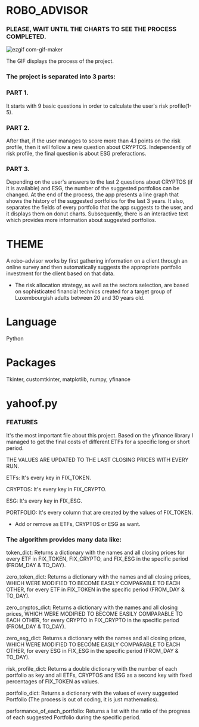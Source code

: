 # ROBO_ADVISOR
### PLEASE, WAIT UNTIL THE CHARTS TO SEE THE PROCESS COMPLETED.
![ezgif com-gif-maker](https://user-images.githubusercontent.com/64299794/165606538-087f3709-a0c9-4e01-8bdb-9191d021280e.gif)

The GIF displays the process of the project.

### The project is separated into 3 parts:

### PART 1.
It starts with 9 basic questions in order to calculate the user's risk profile(1-5). 

### PART 2.
After that, if the user manages to score more than 4.1 points on the risk profile, then it will follow a new question about CRYPTOS. Independently of risk profile, the final question is about ESG preferactions. 

### PART 3.
Depending on the user's answers to the last 2 questions about CRYPTOS (if it is available) and ESG, the number of the suggested portfolios can be changed. At the end of the process, the app presents a line graph that shows the history of the suggested portfolios for the last 3 years. It also, separates the fields of every portfolio that the app suggests to the user, and it displays them on donut charts. Subsequently, there is an interactive text which provides more information about suggested portfolios.

# THEME
A robo-advisor works by first gathering information on a client through an online survey and then automatically suggests the appropriate portfolio investment for the client based on that data. 

* The risk allocation strategy, as well as the sectors selection, are based on sophisticated financial technics created for a target group of Luxembourgish adults between 20 and 30 years old.

# Language
Python

# Packages
Tkinter,
customtkinter,
matplotlib,
numpy,
yfinance

# yahoof.py

### FEATURES

It's the most important file about this project. Based on the yfinance library I managed to get the final costs of different ETFs for a specific long or short period. 

THE VALUES ARE UPDATED TO THE LAST CLOSING PRICES WITH EVERY RUN.

ETFs: It's every key in FIX_TOKEN.

CRYPTOS: It's every key in FIX_CRYPTO.

ESG: It's every key in FIX_ESG.

PORTFOLIO: It's every column that are created by the values of FIX_TOKEN.

* Add or remove as ETFs, CRYPTOS or ESG as want.



### The algorithm provides many data like:

token_dict: Returns a dictionary with the names and all closing prices for every ETF in FIX_TOKEN, FIX_CRYPTO, and FIX_ESG in the specific period (FROM_DAY & TO_DAY).

zero_token_dict: Returns a dictionary with the names and all closing prices, WHICH WERE MODIFIED TO BECOME EASILY COMPARABLE TO EACH OTHER, for every ETF in FIX_TOKEN in the specific period (FROM_DAY & TO_DAY).

zero_cryptos_dict: Returns a dictionary with the names and all closing prices, WHICH WERE MODIFIED TO BECOME EASILY COMPARABLE TO EACH OTHER, for every CRYPTO in FIX_CRYPTO in the specific period (FROM_DAY & TO_DAY).

zero_esg_dict: Returns a dictionary with the names and all closing prices, WHICH WERE MODIFIED TO BECOME EASILY COMPARABLE TO EACH OTHER, for every ESG in FIX_ESG in the specific period (FROM_DAY & TO_DAY).

risk_profile_dict: Returns a double dictionary with the number of each portfolio as key and all ETFs, CRYPTOS and ESG as a second key with fixed percentages of FIX_TOKEN as values.

portfolio_dict: Returns a dictionary with the values of every suggested Portfolio (The process is out of coding, it is just mathematics).

performance_of_each_portfolio: Returns a list with the ratio of the progress of each suggested Portfolio during the specific period.
